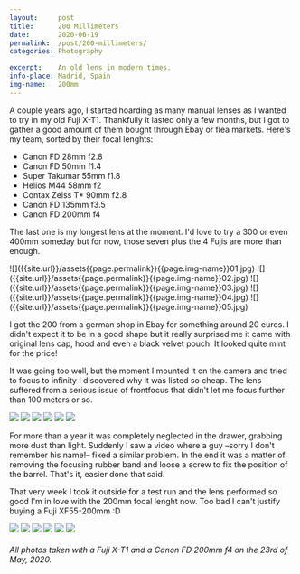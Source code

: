 ```yaml
---
layout:		post
title:		200 Millimeters
date:		2020-06-19
permalink: 	/post/200-millimeters/
categories:	Photography

excerpt: 	An old lens in modern times.
info-place: Madrid, Spain
img-name:	200mm
---
```


A couple years ago, I started hoarding as many manual lenses as I wanted to try in my old Fuji X-T1. Thankfully it lasted only a few months, but I got to gather a good amount of them bought through Ebay or flea markets. Here's my team, sorted by their focal lenghts:

- Canon FD 28mm f2.8
- Canon FD 50mm f1.4
- Super Takumar 55mm f1.8
- Helios M44 58mm f2
- Contax Zeiss T* 90mm f2.8
- Canon FD 135mm f3.5
- Canon FD 200mm f4

The last one is my longest lens at the moment. I'd love to try a 300 or even 400mm someday but for now, those seven plus the 4 Fujis are more than enough.

<div class="gallery-post" markdown="1">
![]({{site.url}}/assets{{page.permalink}}{{page.img-name}}01.jpg)
![]({{site.url}}/assets{{page.permalink}}{{page.img-name}}02.jpg)
![]({{site.url}}/assets{{page.permalink}}{{page.img-name}}03.jpg)
![]({{site.url}}/assets{{page.permalink}}{{page.img-name}}04.jpg)
![]({{site.url}}/assets{{page.permalink}}{{page.img-name}}05.jpg)
</div>

I got the 200 from a german shop in Ebay for something around 20 euros. I didn't expect it to be in a good shape but it really surprised me it came with original lens cap, hood and even a black velvet pouch. It looked quite mint for the price!

It was going too well, but the moment I mounted it on the camera and tried to focus to infinity I discovered why it was listed so cheap. The lens suffered from a serious issue of frontfocus that didn't let me focus further than 100 meters or so.

<div class="gallery-post" markdown="1">

![]({{site.url}}/assets{{page.permalink}}{{page.img-name}}06.jpg)
![]({{site.url}}/assets{{page.permalink}}{{page.img-name}}07.jpg)
![]({{site.url}}/assets{{page.permalink}}{{page.img-name}}08.jpg)
![]({{site.url}}/assets{{page.permalink}}{{page.img-name}}09.jpg)
![]({{site.url}}/assets{{page.permalink}}{{page.img-name}}10.jpg)
![]({{site.url}}/assets{{page.permalink}}{{page.img-name}}11.jpg)

</div>

For more than a year it was completely neglected in the drawer, grabbing more dust than light. Suddenly I saw a video where a guy –sorry I don't remember his name!– fixed a similar problem. In the end it was a matter of removing the focusing rubber band and loose a screw to fix the position of the barrel. That's it, easier done that said.

That very week I took it outside for a test run and the lens performed so good I'm in love with the 200mm focal lenght now. Too bad I can't justify buying a Fuji XF55-200mm :D

<div class="gallery-post" markdown="1">

![]({{site.url}}/assets{{page.permalink}}{{page.img-name}}12.jpg)
![]({{site.url}}/assets{{page.permalink}}{{page.img-name}}13.jpg)
![]({{site.url}}/assets{{page.permalink}}{{page.img-name}}14.jpg)
![]({{site.url}}/assets{{page.permalink}}{{page.img-name}}15.jpg)
![]({{site.url}}/assets{{page.permalink}}{{page.img-name}}16.jpg)
![]({{site.url}}/assets{{page.permalink}}{{page.img-name}}17.jpg)

</div>

###### All photos taken with a Fuji X-T1 and a Canon FD 200mm f4 on the 23rd of May, 2020.
